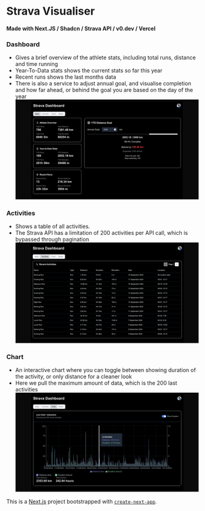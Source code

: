 Strava Visualiser
====================================================================
#### Made with Next.JS / Shadcn /  Strava API / v0.dev / Vercel

### Dashboard ###
* Gives a brief overview of the athlete stats, including total runs, distance and time running
* Year-To-Data stats shows the current stats so far this year
* Recent runs shows the last months data
* There is also a service to adjust annual goal, and visualise completion and how far ahead, or behind the goal you are based on the day of the year
![img.png](img.png)

### Activities ###
* Shows a table of all activities. 
* The Strava API has a limitation of 200 activities per API call, which is bypassed through pagination
![img_1.png](img_1.png)

### Chart ###
* An interactive chart where you can toggle between showing duration of the activity, or only distance for a cleaner look
* Here we pull the maximum amount of data, which is the 200 last activities
![img_2.png](img_2.png)

This is a [Next.js](https://nextjs.org) project bootstrapped with [`create-next-app`](https://nextjs.org/docs/app/api-reference/cli/create-next-app).

